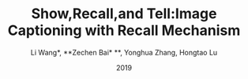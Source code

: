 ---
title: Show,Recall,and Tell:Image Captioning with Recall Mechanism

date: 2019

publication_types: 1

publication: The Thirty-Fourth AAAI Conference on Artificial Intelligence([AAAI](https://aaai.org/Conferences/AAAI-20/))

author: Li Wang*, **Zechen Bai\* **, Yonghua Zhang, Hongtao Lu

---